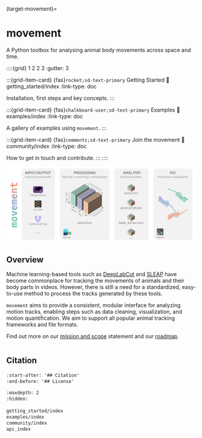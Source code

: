 (target-movement)=
# movement

A Python toolbox for analysing animal body movements across space and time.

::::{grid} 1 2 2 3
:gutter: 3

:::{grid-item-card} {fas}`rocket;sd-text-primary` Getting Started
:link: getting_started/index
:link-type: doc

Installation, first steps and key concepts.
:::

:::{grid-item-card} {fas}`chalkboard-user;sd-text-primary` Examples
:link: examples/index
:link-type: doc

A gallery of examples using `movement`.
:::

:::{grid-item-card} {fas}`comments;sd-text-primary` Join the movement
:link: community/index
:link-type: doc

How to get in touch and contribute.
:::
::::

![](_static/movement_overview.png)

## Overview

Machine learning-based tools such as [DeepLabCut](dlc:) and [SLEAP](sleap:)
have become commonplace for tracking the movements of animals and their body
parts in videos. However, there is still a need for a standardized, easy-to-use method
to process the tracks generated by these tools.

``movement`` aims to provide a consistent, modular interface for analyzing
motion tracks, enabling steps such as data cleaning, visualization,
and motion quantification. We aim to support all popular animal tracking
frameworks and file formats.

Find out more on our [mission and scope](target-mission) statement and our [roadmap](target-roadmaps).

```{include} /snippets/admonitions.md
```

## Citation
```{include} ../../README.md
:start-after: '## Citation'
:end-before: '## License'
```

```{toctree}
:maxdepth: 2
:hidden:

getting_started/index
examples/index
community/index
api_index
```
